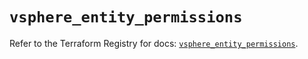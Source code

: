 # `vsphere_entity_permissions`

Refer to the Terraform Registry for docs: [`vsphere_entity_permissions`](https://registry.terraform.io/providers/hashicorp/vsphere/2.7.0/docs/resources/entity_permissions).
